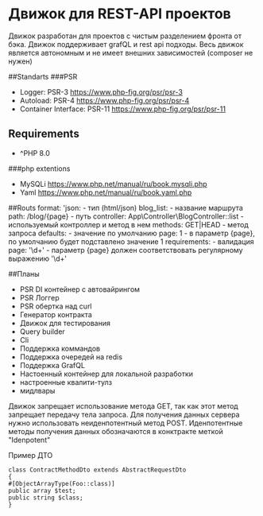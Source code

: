 # Движок для REST-API проектов
Движок разработан для проектов с чистым разделением фронта от бэка. Движок поддерживает grafQL и rest api подходы.
Весь движок является автономным и не имеет внешних зависимостей (composer не нужен)


##Standarts
###PSR
- Logger: PSR-3 https://www.php-fig.org/psr/psr-3
- Autoload: PSR-4 https://www.php-fig.org/psr/psr-4
- Container Interface: PSR-11 https://www.php-fig.org/psr/psr-11

## Requirements

- ^PHP 8.0

###php extentions
- MySQLi https://www.php.net/manual/ru/book.mysqli.php
- Yaml https://www.php.net/manual/ru/book.yaml.php

##Routs format:
'json:                                                 - тип (html/json)
  blog_list:                                          - название маршрута
    path:       /blog/{page}                          - путь
    controller: App\Controller\BlogController::list   - используемый контроллер и метод в нем
    methods:    GET|HEAD                              - метод запроса
    defaults:                                         - значение по умолчанию
      page: 1                                         - в параметр {page}, по умолчанию будет подставлено значение 1
    requirements:                                     - валидация
      page: '\d+'                                     - параметр {page} должен соответствовать регулярному выражению '\d+'

##Планы

- PSR DI контейнер c автовайрингом
- PSR Логгер
- PSR обертка над curl
- Генератор контракта
- Движок для тестирования
- Query builder
- Cli
- Поддержка коммандов
- Поддержка очередей на redis
- Поддержка GrafQL
- Настоенный контейнер для локальной разработки
- настроенные квалити-тулз
- мидлвары


Движок запрещает использование метода GET, так как этот метод запрещает передачу тела запроса.
Для получения данных сервера нужно использовать неиденпотентный метод POST.
Иденпотентные методы получения данных обозначаются в конктракте меткой "Idenpotent"

Пример ДТО 

```
class ContractMethodDto extends AbstractRequestDto
{
#[ObjectArrayType(Foo::class)]
public array $test;
public string $class;
}
```
